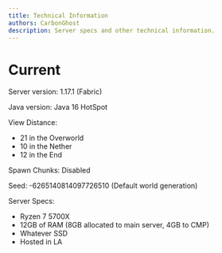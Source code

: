```yaml
---
title: Technical Information
authors: CarbonGhost
description: Server specs and other technical information.
---
```


# Current

Server version: 1.17.1 (Fabric)

Java version: Java 16 HotSpot

View Distance:

- 21 in the Overworld
- 10 in the Nether
- 12 in the End

Spawn Chunks: Disabled

Seed: -6265140814097726510 (Default world generation)

Server Specs:

- Ryzen 7 5700X
- 12GB of RAM (8GB allocated to main server, 4GB to CMP)
- Whatever SSD
- Hosted in LA
